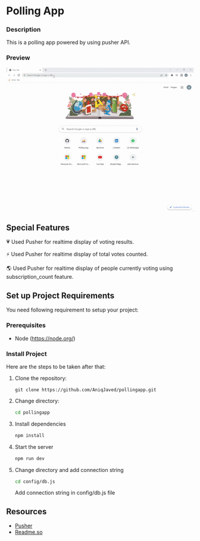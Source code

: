 # Polling App


### Description

This is a polling app powered by using pusher API.

### Preview
<img src="./pollingapp.gif" alt="pollingapp.gif" width="1000" />



## Special Features


💗 Used Pusher for realtime display of voting results.

⚡ Used Pusher for realtime display of total votes counted.

🌎 Used Pusher for realtime display of people currently voting using subscription_count feature.


## Set up Project Requirements

You need following requirement to setup your project:

### Prerequisites

- Node (https://node.org/)

### Install Project

Here are the steps to be taken after that:


1. Clone the repository:
    ```bas
    git clone https://github.com/AniqJaved/pollingapp.git
    ```

2. Change directory:
    ```bash
    cd pollingapp
    ```
3. Install dependencies
    ```bash
    npm install
    ```
4. Start the server
    ```bash
    npm run dev
    ```
5. Change directory and add connection string
    ```bash
    cd config/db.js
    ```
    Add connection string in config/db.js file


## Resources

- [Pusher](https://pusher.com/)
- [Readme.so](https://readme.so/editor)
